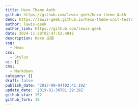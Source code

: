 ```yaml
---
title: Hexo Theme Aath
github: https://github.com/lewis-geek/hexo-theme-Aath
demo: https://lewis-geek.github.io/hexo-theme-unit-test/
author: lewis-geek
author_link: https://github.com/lewis-geek
date: 2024-11-28T02:47:53.404Z
description: Hexo 主题
ssg:
  - Hexo
css:
  - Stylus
ui: []
cms:
  - Markdown
category: []
draft: false
publish_date: '2017-09-04T02:41:19Z'
update_date: '2019-01-30T01:29:19Z'
github_star: 152
github_fork: 19
---
```

